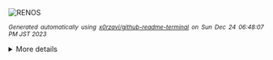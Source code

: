 <div align="justify">
<picture>
    <source media="(prefers-color-scheme: dark)" srcset="https://i.ibb.co/yPq5FPt/output-gif.gif">
    <source media="(prefers-color-scheme: light)" srcset="https://i.ibb.co/yPq5FPt/output-gif.gif">
    <img alt="RENOS" src="https://i.ibb.co/yPq5FPt/output-gif.gif">
</picture>

<sub><i>Generated automatically using [x0rzavi/github-readme-terminal](https://github.com/x0rzavi/github-readme-terminal) on Sun Dec 24 06:48:07 PM JST 2023</i></sub>

<details>
<summary>More details</summary>

</details>
</div>

<!-- Image deletion URL: https://ibb.co/JtH2jtV/0425a37592c81cd59de9529dfc216f25 -->